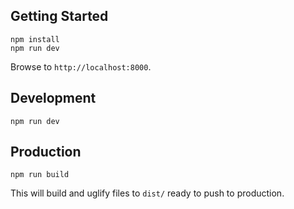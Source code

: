 ## Getting Started
```
npm install
npm run dev
```

Browse to `http://localhost:8000`.

## Development

```
npm run dev
```

## Production

```
npm run build
```

This will build and uglify files to `dist/` ready to push to production.